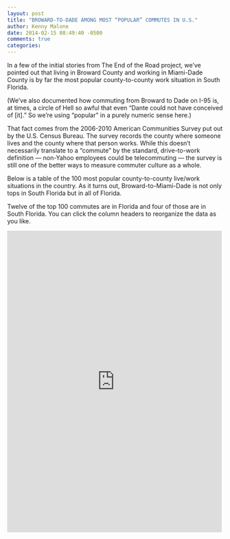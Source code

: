 ```yaml
---
layout: post
title: "BROWARD-TO-DADE AMONG MOST “POPULAR” COMMUTES IN U.S."
author: Kenny Malone
date: 2014-02-15 08:49:40 -0500
comments: true
categories: 
---
```


In a few of the initial stories from The End of the Road project, we’ve pointed out that living in Broward County and working in Miami-Dade County is by far the most popular county-to-county work situation in South Florida.

(We’ve also documented how commuting from Broward to Dade on I-95 is, at times, a circle of Hell so awful that even “Dante could not have conceived of [it].” So we’re using “popular” in a purely numeric sense here.)
<!-- more -->
That fact comes from the 2006-2010 American Communities Survey put out by the U.S. Census Bureau. The survey records the county where someone lives and the county where that person works. While this doesn’t necessarily translate to a “commute” by the standard, drive-to-work definition — non-Yahoo employees could be telecommuting — the survey is still one of the better ways to measure commuter culture as a whole.

Below is a table of the 100 most popular county-to-county live/work situations in the country. As it turns out, Broward-to-Miami-Dade is not only tops in South Florida but in all of Florida.

Twelve of the top 100 commutes are in Florida and four of those are in South Florida. You can click the column headers to reorganize the data as you like.

<iframe frameborder="no" height="700" scrolling="yes" src="https://www.google.com/fusiontables/embedviz?viz=GVIZ&amp;t=TABLE&amp;q=select+col0%2C+col1%2C+col2%2C+col3%2C+col4%2C+col5+from+1x8wx06LuKm7D3uLQ23exaFt9IGyZL5uIKdq1jk0&amp;containerId=googft-gviz-canvas" width="500"></iframe>
